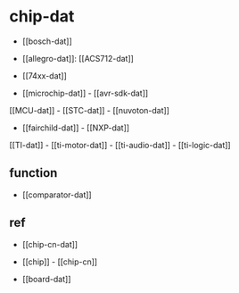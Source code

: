 

# chip-dat 

- [[bosch-dat]]

- [[allegro-dat]]: [[ACS712-dat]]

- [[74xx-dat]]

- [[microchip-dat]] - [[avr-sdk-dat]]

[[MCU-dat]] - [[STC-dat]] - [[nuvoton-dat]]

- [[fairchild-dat]] - [[NXP-dat]]

[[TI-dat]] - [[ti-motor-dat]] - [[ti-audio-dat]] - [[ti-logic-dat]]


## function 

- [[comparator-dat]]

## ref 

- [[chip-cn-dat]]

- [[chip]] - [[chip-cn]]

- [[board-dat]]